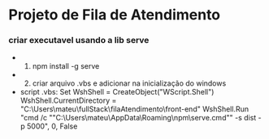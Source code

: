 # Projeto de Fila de Atendimento

### criar executavel usando a lib serve

  - 1. npm install -g serve
  - 2. criar arquivo .vbs e adicionar na inicialização do windows
  - script .vbs:
  Set WshShell = CreateObject("WScript.Shell")
WshShell.CurrentDirectory = "C:\Users\mateu\fullStack\filaAtendimento\front-end\"
WshShell.Run "cmd /c ""C:\Users\mateu\AppData\Roaming\npm\serve.cmd"" -s dist -p 5000", 0, False


